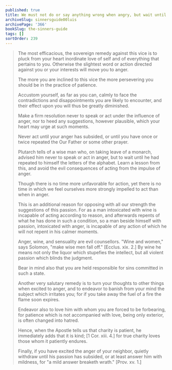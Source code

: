 ```yaml
---
published: true
title: We must not do or say anything wrong when angry, but wait until the anger goes away
archiveSlug: sinnersguide00luis
archivePage: '366'
bookSlug: the-sinners-guide
tags: []
sortOrder: 239
---
```


> The most efficacious, the sovereign remedy against this vice is to pluck from your heart inordinate love of self and of everything that pertains to you. Otherwise the slightest word or action directed against you or your interests will move you to anger.
>
> The more you are inclined to this vice the more persevering you should be in the practice of patience.
>
> Accustom yourself, as far as you can, calmly to face the contradictions and disappointments you are likely to encounter, and their effect upon you will thus be greatly diminished.
>
> Make a firm resolution never to speak or act under the influence of anger, nor to heed any suggestions, however plausible, which your heart may urge at such moments.
>
> Never act until your anger has subsided, or until you have once or twice repeated the Our Father or some other prayer.
>
> Plutarch tells of a wise man who, on taking leave of a monarch, advised him never to speak or act in anger, but to wait until he had repeated to himself the letters of the alphabet. Learn a lesson from this, and avoid the evil consequences of acting from the impulse of anger.
>
> Though there is no time more unfavorable for action, yet there is no time in which we feel ourselves more strongly impelled to act than when in anger.
>
> This is an additional reason for opposing with all our strength the suggestions of this passion. For as a man intoxicated with wine is incapable of acting according to reason, and afterwards repents of what he has done in such a condition, so a man beside himself with passion, intoxicated with anger, is incapable of any action of which he will not repent in his calmer moments.
>
> Anger, wine, and sensuality are evil counsellors. "Wine and women," says Solomon, "make wise men fall off." [Ecclus. xix. 2.] By wine he means not only the liquor which stupefies the intellect, but all violent passion which blinds the judgment.
>
> Bear in mind also that you are held responsible for sins committed in such a state.
>
> Another very salutary remedy is to turn your thoughts to other things when excited to anger, and to endeavor to banish from your mind the subject which irritates you; for if you take away the fuel of a fire the flame soon expires.
>
> Endeavor also to love him with whom you are forced to be forbearing, for patience which is not accompanied with love, being only exterior, is often changed into hatred.
>
> Hence, when the Apostle tells us that charity is patient, he immediately adds that it is kind; [1 Cor. xiii. 4.] for true charity loves those whom it patiently endures.
>
> Finally, if you have excited the anger of your neighbor, quietly withdraw until his passion has subsided, or at least answer him with mildness, for "a mild answer breaketh wrath." [Prov. xv. 1.]
